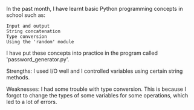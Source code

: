 In the past month, I have learnt basic Python programming concepts in school such as:

    Input and output
    String concatenation
    Type conversion
    Using the 'random' module

I have put these concepts into practice in the program called 'password_generator.py'.

Strengths: I used I/O well and I controlled variables using certain string methods.

Weaknesses: I had some trouble with type conversion. This is because I forgot to change the types of some variables for some operations, which led to a lot of errors.
